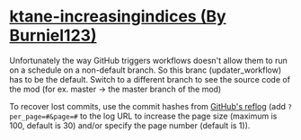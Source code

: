 # [ktane-increasingindices (By Burniel123)](https://github.com/Burniel123/ktane-increasingindices)

Unfortunately the way GitHub triggers workflows doesn't allow them to run on a schedule on a non-default branch. So this branc (updater_workflow) has to be the default. Switch to a different branch to see the source code of the mod (for ex. master -> the master branch of the mod)

To recover lost commits, use the commit hashes from [GitHub's reflog](https://api.github.com/repos/KtaneModules/ktane-increasingindices-Burniel123/events) (add `?per_page=#&page=#` to the log URL to increase the page size (maximum is 100, default is 30) and/or specify the page number (default is 1)).
